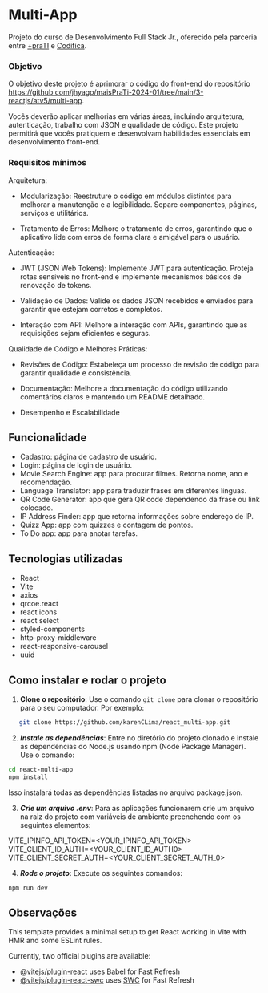 # Multi-App
Projeto do curso de Desenvolvimento Full Stack Jr., oferecido pela parceria entre [+praTI](https://www.maisprati.com.br/) e [Codifica](https://www.codificaedu.com.br/).

### Objetivo
O objetivo deste projeto é aprimorar o código do front-end do repositório https://github.com/jhyago/maisPraTi-2024-01/tree/main/3-reactjs/atv5/multi-app.

Vocês deverão aplicar melhorias em várias áreas, incluindo arquitetura, autenticação, trabalho com JSON e qualidade de código. Este projeto permitirá que vocês pratiquem e desenvolvam habilidades essenciais em desenvolvimento front-end.

### Requisitos mínimos

Arquitetura:

- Modularização: Reestruture o código em módulos distintos para melhorar a manutenção e a legibilidade. Separe componentes, páginas, serviços e utilitários.


- Tratamento de Erros: Melhore o tratamento de erros, garantindo que o aplicativo lide com erros de forma clara e amigável para o usuário.

Autenticação:

- JWT (JSON Web Tokens): Implemente JWT para autenticação. Proteja rotas sensíveis no front-end e implemente mecanismos básicos de renovação de tokens.

- Validação de Dados: Valide os dados JSON recebidos e enviados para garantir que estejam corretos e completos.

- Interação com API: Melhore a interação com APIs, garantindo que as requisições sejam eficientes e seguras.

Qualidade de Código e Melhores Práticas:
- Revisões de Código: Estabeleça um processo de revisão de código para garantir qualidade e consistência.

- Documentação: Melhore a documentação do código utilizando comentários claros e mantendo um README detalhado.

- Desempenho e Escalabilidade

## Funcionalidade

- Cadastro: página de cadastro de usuário.
- Login: página de login de usuário.
- Movie Search Engine: app para procurar filmes. Retorna nome, ano  e recomendação.
- Language Translator: app para traduzir frases em diferentes línguas.
- QR Code Generator: app que gera QR code dependendo da frase ou link colocado.
- IP Address Finder: app que retorna informações sobre endereço de IP.
- Quizz App: app com quizzes e contagem de pontos.
- To Do app: app para anotar tarefas.

## Tecnologias utilizadas
- React
- Vite
- axios
- qrcoe.react
- react icons
- react select
- styled-components
- http-proxy-middleware
- react-responsive-carousel
- uuid


## Como instalar e rodar o projeto
1. **Clone o repositório**: Use o comando `git clone` para clonar o repositório para o seu computador. Por exemplo:

```bash
   git clone https://github.com/karenCLima/react_multi-app.git
``` 

2. ***Instale as dependências***: Entre no diretório do projeto clonado e instale as dependências do Node.js usando npm (Node Package Manager). Use o comando:
```bash
cd react-multi-app
npm install
```
Isso instalará todas as dependências listadas no arquivo package.json.

3. ***Crie um arquivo .env***: Para as aplicações funcionarem crie um arquivo na raiz do projeto com variáveis de ambiente preenchendo com os seguintes elementos:

VITE_IPINFO_API_TOKEN=<YOUR_IPINFO_API_TOKEN>
VITE_CLIENT_ID_AUTH=<YOUR_CLIENT_ID_AUTH0>
VITE_CLIENT_SECRET_AUTH=<YOUR_CLIENT_SECRET_AUTH_0>

4. ***Rode o projeto***: Execute os seguintes comandos:
```bash
npm run dev
```


## Observações

This template provides a minimal setup to get React working in Vite with HMR and some ESLint rules.

Currently, two official plugins are available:

- [@vitejs/plugin-react](https://github.com/vitejs/vite-plugin-react/blob/main/packages/plugin-react/README.md) uses [Babel](https://babeljs.io/) for Fast Refresh
- [@vitejs/plugin-react-swc](https://github.com/vitejs/vite-plugin-react-swc) uses [SWC](https://swc.rs/) for Fast Refresh
